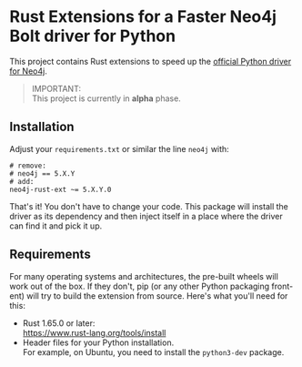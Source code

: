 # Rust Extensions for a Faster Neo4j Bolt driver for Python

This project contains Rust extensions to speed up the [official Python driver for Neo4j](https://github.com/neo4j/neo4j-python-driver).

> IMPORTANT:  
> This project is currently in **alpha** phase.


## Installation
Adjust your `requirements.txt` or similar the line `neo4j` with:
```
# remove:
# neo4j == 5.X.Y
# add:
neo4j-rust-ext ~= 5.X.Y.0
```

That's it!
You don't have to change your code.
This package will install the driver as its dependency and then inject itself in a place where the driver can find it and pick it up.


## Requirements
For many operating systems and architectures, the pre-built wheels will work out of the box.
If they don't, pip (or any other Python packaging front-ent) will try to build the extension from source.
Here's what you'll need for this:
 * Rust 1.65.0 or later:  
   https://www.rust-lang.org/tools/install
 * Header files for your Python installation.  
   For example, on Ubuntu, you need to install the `python3-dev` package.

